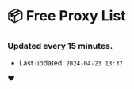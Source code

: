 # :package: Free Proxy List
### Updated every 15 minutes.

- Last updated: `2024-04-23 13:37`

:heart:
